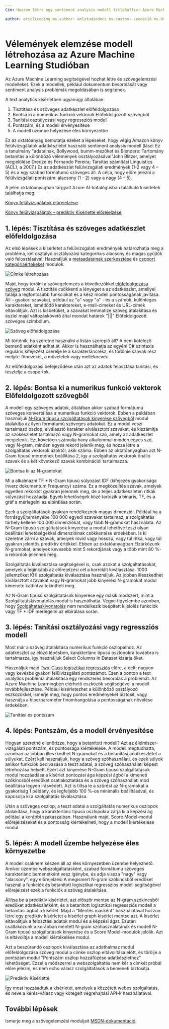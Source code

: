 ```yaml
---
Cím: Hozzon létre egy sentiment analysis modell titleSuffix: Azure Machine Learning Studio description: Szövegelemzési modellek létrehozása az Azure Machine Learning Studióban modulok használata az előfeldolgozási, N-gramokat szöveg vagy kivonatoló szolgáltatások funkció: gépi tanulási ms.service: gépi tanulási ms.subservice: studio ms.topic: cikk

author: ericlicoding ms.author: amlstudiodocs ms.custom: seodec18 ms.date: 03/14/2018
---
```

# <a name="create-a-sentiment-analysis-model-in-azure-machine-learning-studio"></a>Vélemények elemzése modell létrehozása az Azure Machine Learning Studióban

Az Azure Machine Learning segítségével hozhat létre és szövegelemzési modelleket. Ezek a modellek, például dokumentum besorolását vagy sentiment analysis problémák megoldásában is segítenek.

A text analytics kísérletben ugyanúgy általában:

1. Tisztítása és szöveges adatkészlet előfeldolgozása
2. Bontsa ki a numerikus funkció vektorok Előfeldolgozott szövegből
3. Tanítási osztályozási vagy regressziós modell
4. Pontszám, és a modell érvényesítése
5. A modell üzembe helyezése éles környezetbe

Ez az oktatóanyag bemutatja ezeket a lépéseket, hogy végig Amazon könyv felülvizsgálatok adatkészletet használó sentiment analysis modell (lásd: Ez a tanulmány "adatainak, Bollywood, bumm-mezőket és Blenders: Tartomány betanítás a különböző vélemények osztályozásával"John Blitzer, amelyet megjelölése Dredze és Fernando Pereira; Társítás számítási Linguistics (ACL), a 2007.) Ez az adatkészlet felülvizsgálati eredmények (1-2 vagy 4 – 5) és a egy szabad formátumú szöveges áll. A célja, hogy előre jelezni a felülvizsgálati pontszám: alacsony (1 - 2) vagy a nagy (4 – 5).

A jelen oktatóanyagban tárgyalt Azure AI-katalógusban található kísérletek találhatja meg:

[Könyv felülvizsgálatok előrejelzése](https://gallery.cortanaintelligence.com/Experiment/Predict-Book-Reviews-1)

[Könyv felülvizsgálatok – prediktív Kísérletté előrejelzése](https://gallery.cortanaintelligence.com/Experiment/Predict-Book-Reviews-Predictive-Experiment-1)

## <a name="step-1-clean-and-preprocess-text-dataset"></a>1. lépés: Tisztítása és szöveges adatkészlet előfeldolgozása
Az első lépések a kísérletet a felülvizsgálati eredmények határozhatja meg a probléma, két osztályú osztályozási kategorikus alacsony és magas gyűjtők való felosztásával. Használjuk a [metaadatainak szerkesztése](https://msdn.microsoft.com/library/azure/dn905986.aspx) és [csoport kategóriaértékeket](https://msdn.microsoft.com/library/azure/dn906014.aspx) modulok.

![Címke létrehozása](./media/text-analytics-module-tutorial/create-label.png)

Majd, hogy törölni a szövegelemzés a következőkkel [előfeldolgozása szöveg](https://msdn.microsoft.com/library/azure/mt762915.aspx) modul. A tisztítás csökkenti a lényeget a az adatkészlet, amellyel találja a legfontosabb funkciókat és a kész modell pontosságának javítása. Áll – gyakori szavakat, például az "a" vagy "a" - és a számok, különleges karaktereket, ismétlődő karaktereket, e-mail-címeket és URL-címek eltávolítjuk. Azt is kisbetűket, a szavakat lemmatize szöveg átalakítása és észlel majd változáskövető által mondat határok "|||" Előfeldolgozott szöveges szimbólum.

![Szöveg előfeldolgozása](./media/text-analytics-module-tutorial/preprocess-text.png)

Mi történik, ha szeretné használni a listán szereplő áll? A nem kötelező bemenő adatként adhat át. Akkor is használhatja az egyéni C# szintaxis reguláris kifejezést cserélje le a karakterláncrész, és törölnie szavak rész melyik: főneveket, a műveletek vagy melléknevek.

Az előfeldolgozási befejeződése után azt az adatok felosztása tanítási, és tesztelje a csoportok.

## <a name="step-2-extract-numeric-feature-vectors-from-pre-processed-text"></a>2. lépés: Bontsa ki a numerikus funkció vektorok Előfeldolgozott szövegből
A modell egy szöveges adatok, általában akkor szabad formátumú szöveges konvertálása a numerikus funkció vektorok. Ebben a példában használjuk [N-Gram típusú szolgáltatások kinyerése szövegből](https://msdn.microsoft.com/library/azure/mt762916.aspx) modul átalakítja az ilyen formátumú szöveges adatokat. Ez a modul veszi tartalmazó oszlop, elválasztó karakter elválasztott szavakat, és kiszámítja az szókészletet tartalmazó vagy N-gramokat szó, amely az adatkészlet megjelenik. Ezt követően számolja hány alkalommal minden egyes szó, vagy N-gram, minden egyes rekord jelenik meg, és hozza létre a szolgáltatás vektorok azoktól, akik száma. Ebben az oktatóanyagban azt N-Gram típusú méretének beállítása 2, így a szolgáltatás vektorok önálló szavak és a két következő szavak kombinációi tartalmazza.

![Bontsa ki az N-gramokat](./media/text-analytics-module-tutorial/extract-ngrams.png)

Mi a alkalmazni TF * N-Gram típusú súlyozást IDF (kifejezés gyakorisága inverz dokumentum Frequency) száma. Ez a megközelítés szavak, amelyek egyetlen rekordot gyakran jelennek meg, de a teljes adatkészleten ritkák súlyozást hozzáadja. Egyéb lehetőségek közé tartozik a bináris, TF, és a gráf a mérlegelni az elbírálása során.

Ezek a szolgáltatások gyakran rendelkeznek magas dimenziói. Például ha a forrásgyűjteményébe 100 000 egyedi szavakat tartalmaz, a szolgáltatás tárhely kellene 100 000 dimenziókat, vagy több N-gramokat használata. Az N-Gram típusú szolgáltatások kinyerése a modul lehetővé teszi olyan beállítási lehetőségekkel dimenzióinak csökkentése érdekében. Is ki szeretne zárni a szavak, amelyek rövid vagy hosszú, vagy túl ritka, vagy túl gyakran jelentős prediktív értékkel. Ebben az oktatóanyagban Elzárkózunk N-gramokat, amelyek kevesebb mint 5 rekordjának vagy a több mint 80 %-a rekordok jelennek meg.

Szolgáltatás kiválasztása segítségével is, csak azokat a szolgáltatásokat, amelyek a leginkább az előrejelzési cél a korrelált kiválasztása. 1000 jellemzőket KHI szolgáltatás kiválasztása használjuk. Az jobban illeszkedhet kiválasztott szavakat vagy N-gramokat jobb kinyerési N-gramokat modul kimenete kattintva tekintheti meg.

Az N-Gram típusú szolgáltatások kinyerése egy másik módszert, mint a Szolgáltatáskivonatolás modul is használhatja. Vegye figyelembe azonban, hogy [Szolgáltatáskivonatolás](https://msdn.microsoft.com/library/azure/dn906018.aspx) nem rendelkezik beépített kijelölés funkciók vagy TF * IDF mérlegelni az elbírálása során.

## <a name="step-3-train-classification-or-regression-model"></a>3. lépés: Tanítási osztályozási vagy regressziós modell
Most már a szöveg átalakítása numerikus funkció oszlopaihoz. Az adatkészlet az előző lépésben, karakterlánc típusú oszlopokra továbbra is tartalmazza, így használjuk Select Columns in Dataset kizárja őket.

Használjuk majd [Two-Class logisztikai regressziós](https://msdn.microsoft.com/library/azure/dn905994.aspx) előre, a célt: nagyon vagy kevésbé gyakori felülvizsgálati pontszámot. Ezen a ponton a text analytics probléma átalakítása egy rendszeres besorolás a problémát. Az Azure Machine Learningben elérhető eszközök segítségével a modell továbbfejlesztése. Például kísérletezhet a különböző osztályozó eszközökkel, ismerje meg, hogy pontos eredményeket biztosít, vagy használja a hiperparaméter finomhangolása a pontosságának növelése érdekében.

![Tanítási és pontszám](./media/text-analytics-module-tutorial/scoring-text.png)

## <a name="step-4-score-and-validate-the-model"></a>4. lépés: Pontszám, és a modell érvényesítése
Hogyan szeretné ellenőrizze, hogy a betanított modell? Azt az élelmiszer-vizsgálati pontszám, és pontossága kiértékelése. A modell megtudhatta, azonban az jobban illeszkedhet N-gramokat és a betanítási adatkészletet a súlyukat. Ezért kell használjuk, hogy a szöveg szóhasználati, és ezek súlyok amikor funkciók beolvasása a teszt adatai, a szöveg szóhasználati képest létrehozása helyett. Ezért azt kinyerése N-Gram típusú szolgáltatások modul hozzáadása a kísérlet pontozási ága képzési ágból a kimeneti szókincsből eredőket csatlakoztatása és a szöveg szóhasználati mód beállítása legyen írásvédett. Azt is tiltsa le a szűrést az N-gramokat a gyakoriság 1 példány, és legfeljebb 100 %-os minimális beállításával, és kapcsolja ki a szolgáltatás kiválasztása.

Után a szöveges oszlop, a teszt adatai a szolgáltatás numerikus oszlopok átalakítása, hogy a karakterlánc típusú oszlopokra zárja ki a képzési ág például a korábbi szakaszaiban. Használunk majd, Score Model-modul előrejelzéseket és a pontosság kiértékelheti, hogy a modell kiértékelése modul.

## <a name="step-5-deploy-the-model-to-production"></a>5. lépés: A modell üzembe helyezése éles környezetbe
A modell csaknem készen áll az éles környezetben üzembe helyezhető. Amikor üzembe webszolgáltatásként, szabad formátumú szöveges karakterlánc bemenetként vesz igénybe, és adja vissza "nagy" vagy "alacsony". egy előrejelzési A megismert N-gram szókincsből eredőket használ a funkciók és betanított logisztikai regressziós modell segítségével előrejelzést ezek a funkciók a szöveg átalakítása. 

Állítsa be a prediktív kísérletet, azt először mentse az N-gram szókincsből eredőket adatkészletként, és a betanított logisztikai regressziós modell a betanítási ágból a kísérlet. Majd a "Mentés másként" használatával hozzon létre egy prediktív kísérletet a kísérlet graph kísérlet mentse azt. A kísérlet eltávolítjuk a felosztási adatok modul és a képzési ágat. Ezután csatlakozunk a korábban mentett N-gram szóhasználatának és modell N-Gram típusú szolgáltatások kinyerése és a Score Model-modulok jelölik. Azt is eltávolítja a modell kiértékelése modul.

Azt a beszúrandó oszlopok kiválasztása az adathalmaz modul előfeldolgozása szöveg modul a címke oszlop eltávolítása előtt, és törölje a pontszám modul "Pontszám oszlop hozzáfűzése adatkészlethez" lehetőséget. Ezzel a módszerrel a webszolgáltatás nem kér a címkét próbál előre jelezni, és nem echo válasz szolgáltatások a bemeneti biztosítja.

![Prediktív Kísérletté](./media/text-analytics-module-tutorial/predictive-text.png)

Így most hozzáadtuk a kísérletet, amelyek a közzétett webes szolgáltatás, és neve a kérés-válasz vagy kötegelt végrehajtási API-k használatával.

## <a name="next-steps"></a>További lépések
Ismerje meg a szövegelemzési moduljait [MSDN-dokumentáció](https://msdn.microsoft.com/library/azure/dn905886.aspx).

